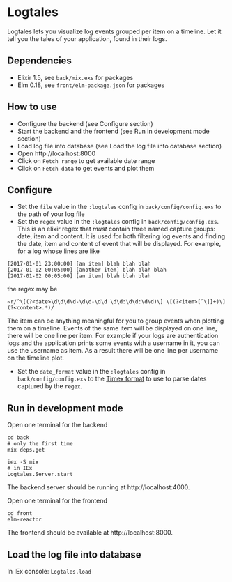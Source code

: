 # Logtales

Logtales lets you visualize log events grouped per item on a timeline. Let it tell you the tales of your application, found in their logs.

## Dependencies
- Elixir 1.5, see `back/mix.exs` for packages
- Elm 0.18, see `front/elm-package.json` for packages

## How to use
- Configure the backend (see Configure section)
- Start the backend and the frontend (see Run in development mode section)
- Load log file into database (see Load the log file into database section)
- Open http://localhost:8000
- Click on `Fetch range` to get available date range
- Click on `Fetch data` to get events and plot them

## Configure
- Set the `file` value in the `:logtales` config in `back/config/config.exs` to the path of your log file
- Set the `regex` value in the `:logtales` config in `back/config/config.exs`. This is an elixir regex that *must* contain three named capture groups: date, item and content. It is used for both filtering log events and finding the date, item and content of event that will be displayed. For example, for a log whose lines are like
```
[2017-01-01 23:00:00] [an item] blah blah blah
[2017-01-02 00:05:00] [another item] blah blah blah
[2017-01-02 00:05:00] [an item] blah blah blah
```
the regex may be
```
~r/^\[(?<date>\d\d\d\d-\d\d-\d\d \d\d:\d\d:\d\d)\] \[(?<item>[^\]]+)\] (?<content>.*)/
```
The item can be anything meaningful for you to group events when plotting them on a timeline. Events of the same item will be displayed on one line, there will be one line per item. For example if your logs are authentication logs and the application prints some events with a username in it, you can use the username as item. As a result there will be one line per username on the timeline plot.
- Set the `date_format` value in the `:logtales` config in `back/config/config.exs` to the [Timex format](https://hexdocs.pm/timex/Timex.Format.DateTime.Formatters.Default.html#content) to use to parse dates captured by the `regex`.

## Run in development mode
Open one terminal for the backend
```
cd back
# only the first time
mix deps.get

iex -S mix
# in IEx
Logtales.Server.start
```
The backend server should be running at http://localhost:4000.

Open one terminal for the frontend
```
cd front
elm-reactor
```
The frontend should be available at http://localhost:8000.

## Load the log file into database
In IEx console: `Logtales.load`
